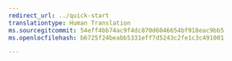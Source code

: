 ```yaml
---
redirect_url: ../quick-start
translationtype: Human Translation
ms.sourcegitcommit: 54eff4bb74ac9f4dc870d6046654bf918eac9bb5
ms.openlocfilehash: b6725f24beabb5331eff7d5243c2fe1c3c491001

---
```



<!--HONumber=Jan17_HO3-->


